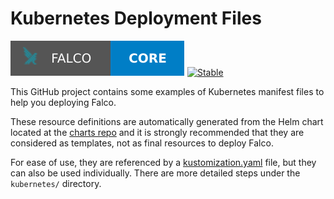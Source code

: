 # Kubernetes Deployment Files

[![Falco Core Repository](https://github.com/falcosecurity/evolution/blob/main/repos/badges/falco-core-blue.svg)](https://github.com/falcosecurity/evolution/blob/main/REPOSITORIES.md#core-scope)
[![Stable](https://img.shields.io/badge/status-stable-brightgreen?style=for-the-badge)](https://github.com/falcosecurity/evolution/blob/main/REPOSITORIES.md#stable)

This GitHub project contains some examples of Kubernetes manifest files to help you deploying Falco.

These resource definitions are automatically generated from the Helm chart located at the [charts repo](https://github.com/falcosecurity/charts) and it is strongly recommended that they are considered as templates, not as final resources to deploy Falco.

For ease of use, they are referenced by a [kustomization.yaml](https://github.com/vjjmiras/deploy-kubernetes/blob/main/kubernetes/falco/kustomization.yaml) file, but they can also be used individually. There are more detailed steps under the `kubernetes/` directory.

